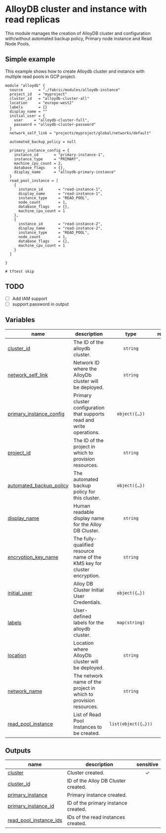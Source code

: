 # AlloyDB cluster and instance with read replicas

This module manages the creation of AlloyDB cluster and configuration with/without automated backup policy, Primary node instance and Read Node Pools. 


## Simple example

This example shows how to create Alloydb cluster and instance with multiple read pools in GCP project.

```hcl
module "alloydb" {
  source       = "./fabric/modules/alloydb-instance"
  project_id   = "myproject"
  cluster_id   = "alloydb-cluster-all"
  location     = "europe-west2"
  labels       = {}
  display_name = ""
  initial_user = {
    user     = "alloydb-cluster-full",
    password = "alloydb-cluster-password"
  }
  network_self_link = "projects/myproject/global/networks/default"

  automated_backup_policy = null

  primary_instance_config = {
    instance_id       = "primary-instance-1",
    instance_type     = "PRIMARY",
    machine_cpu_count = 2,
    database_flags    = {},
    display_name      = "alloydb-primary-instance"
  }
  read_pool_instance = [
    {
      instance_id       = "read-instance-1",
      display_name      = "read-instance-1",
      instance_type     = "READ_POOL",
      node_count        = 1,
      database_flags    = {},
      machine_cpu_count = 1
    },
    {
      instance_id       = "read-instance-2",
      display_name      = "read-instance-2",
      instance_type     = "READ_POOL",
      node_count        = 1,
      database_flags    = {},
      machine_cpu_count = 1
    }
  ]

}

# tftest skip
```
## TODO
- [ ] Add IAM support
- [ ] support password in output
<!-- BEGIN TFDOC -->

## Variables

| name | description | type | required | default |
|---|---|:---:|:---:|:---:|
| [cluster_id](variables.tf#L35) | The ID of the alloydb cluster. | <code>string</code> | ✓ |  |
| [network_self_link](variables.tf#L83) | Network ID where the AlloyDb cluster will be deployed. | <code>string</code> | ✓ |  |
| [primary_instance_config](variables.tf#L88) | Primary cluster configuration that supports read and write operations. | <code title="object&#40;&#123;&#10;  instance_id       &#61; string,&#10;  display_name      &#61; optional&#40;string&#41;,&#10;  database_flags    &#61; optional&#40;map&#40;string&#41;&#41;&#10;  labels            &#61; optional&#40;map&#40;string&#41;&#41;&#10;  annotations       &#61; optional&#40;map&#40;string&#41;&#41;&#10;  gce_zone          &#61; optional&#40;string&#41;&#10;  availability_type &#61; optional&#40;string&#41;&#10;  machine_cpu_count &#61; optional&#40;number, 2&#41;,&#10;&#125;&#41;">object&#40;&#123;&#8230;&#125;&#41;</code> | ✓ |  |
| [project_id](variables.tf#L110) | The ID of the project in which to provision resources. | <code>string</code> | ✓ |  |
| [automated_backup_policy](variables.tf#L17) | The automated backup policy for this cluster. | <code title="object&#40;&#123;&#10;  location      &#61; optional&#40;string&#41;&#10;  backup_window &#61; optional&#40;string&#41;&#10;  enabled       &#61; optional&#40;bool&#41;&#10;  weekly_schedule &#61; optional&#40;object&#40;&#123;&#10;    days_of_week &#61; optional&#40;list&#40;string&#41;&#41;&#10;    start_times  &#61; list&#40;string&#41;&#10;  &#125;&#41;&#41;,&#10;  quantity_based_retention_count &#61; optional&#40;number&#41;&#10;  time_based_retention_count     &#61; optional&#40;string&#41;&#10;  labels                         &#61; optional&#40;map&#40;string&#41;&#41;&#10;  backup_encryption_key_name     &#61; optional&#40;string&#41;&#10;&#125;&#41;">object&#40;&#123;&#8230;&#125;&#41;</code> |  | <code>null</code> |
| [display_name](variables.tf#L44) | Human readable display name for the Alloy DB Cluster. | <code>string</code> |  | <code>null</code> |
| [encryption_key_name](variables.tf#L50) | The fully-qualified resource name of the KMS key for cluster encryption. | <code>string</code> |  | <code>null</code> |
| [initial_user](variables.tf#L56) | Alloy DB Cluster Initial User Credentials. | <code title="object&#40;&#123;&#10;  user     &#61; optional&#40;string&#41;,&#10;  password &#61; string&#10;&#125;&#41;">object&#40;&#123;&#8230;&#125;&#41;</code> |  | <code>null</code> |
| [labels](variables.tf#L65) | User-defined labels for the alloydb cluster. | <code>map&#40;string&#41;</code> |  | <code>&#123;&#125;</code> |
| [location](variables.tf#L71) | Location where AlloyDb cluster will be deployed. | <code>string</code> |  | <code>&#34;europe-west2&#34;</code> |
| [network_name](variables.tf#L77) | The network name of the project in which to provision resources. | <code>string</code> |  | <code>&#34;multiple-readpool&#34;</code> |
| [read_pool_instance](variables.tf#L115) | List of Read Pool Instances to be created. | <code title="list&#40;object&#40;&#123;&#10;  instance_id       &#61; string&#10;  display_name      &#61; string&#10;  node_count        &#61; optional&#40;number, 1&#41;&#10;  database_flags    &#61; optional&#40;map&#40;string&#41;&#41;&#10;  availability_type &#61; optional&#40;string&#41;&#10;  gce_zone          &#61; optional&#40;string&#41;&#10;  machine_cpu_count &#61; optional&#40;number, 2&#41;&#10;&#125;&#41;&#41;">list&#40;object&#40;&#123;&#8230;&#125;&#41;&#41;</code> |  | <code>&#91;&#93;</code> |

## Outputs

| name | description | sensitive |
|---|---|:---:|
| [cluster](outputs.tf#L17) | Cluster created. | ✓ |
| [cluster_id](outputs.tf#L23) | ID of the Alloy DB Cluster created. |  |
| [primary_instance](outputs.tf#L28) | Primary instance created. |  |
| [primary_instance_id](outputs.tf#L33) | ID of the primary instance created. |  |
| [read_pool_instance_ids](outputs.tf#L38) | IDs of the read instances created. |  |

<!-- END TFDOC -->

